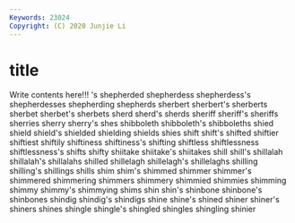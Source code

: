 ```yaml
---
Keywords: 23024
Copyright: (C) 2020 Junjie Li
---
```


# title

Write contents here!!!
's
shepherded 
shepherdess 
shepherdess's 
shepherdesses 
shepherding 
shepherds 
sherbert 
sherbert's 
sherberts 
sherbet
sherbet's 
sherbets 
sherd 
sherd's 
sherds 
sheriff 
sheriff's 
sheriffs 
sherries 
sherry
sherry's 
shes 
shibboleth 
shibboleth's 
shibboleths 
shied 
shield 
shield's 
shielded 
shielding
shields 
shies 
shift 
shift's 
shifted 
shiftier 
shiftiest 
shiftily 
shiftiness 
shiftiness's
shifting 
shiftless 
shiftlessness 
shiftlessness's 
shifts 
shifty 
shiitake 
shiitake's 
shiitakes 
shill
shill's 
shillalah 
shillalah's 
shillalahs 
shilled 
shillelagh 
shillelagh's 
shillelaghs 
shilling 
shilling's
shillings 
shills 
shim 
shim's 
shimmed 
shimmer 
shimmer's 
shimmered 
shimmering 
shimmers
shimmery 
shimmied 
shimmies 
shimming 
shimmy 
shimmy's 
shimmying 
shims 
shin 
shin's
shinbone 
shinbone's 
shinbones 
shindig 
shindig's 
shindigs 
shine 
shine's 
shined 
shiner
shiner's 
shiners 
shines 
shingle 
shingle's 
shingled 
shingles 
shingling 
shinier 
